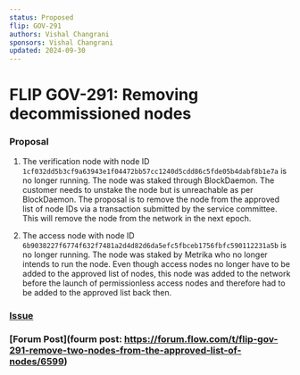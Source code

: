 ```yaml
---
status: Proposed
flip: GOV-291
authors: Vishal Changrani
sponsors: Vishal Changrani
updated: 2024-09-30
---
```


# FLIP GOV-291: Removing decommissioned nodes

### Proposal

1. The verification node with node ID `1cf032dd5b3cf9a63943e1f04472bb57cc1240d5cdd86c5fde05b4dabf8b1e7a` is no longer running.
The node was staked through BlockDaemon. The customer needs to unstake the node but is unreachable as per BlockDaemon.
The proposal is to remove the node from the approved list of node IDs via a transaction submitted by the service committee.
This will remove the node from the network in the next epoch.

2. The access node with node ID `6b9038227f6774f632f7481a2d4d82d6da5efc5fbceb1756fbfc590112231a5b` is no longer running.
   The node was staked by Metrika who no longer intends to run the node.
   Even though access nodes no longer have to be added to the approved list of nodes, this node was added to the network before the launch of permissionless access nodes and therefore had to be added to the approved list back then.

### [Issue](https://github.com/onflow/flips/issues/291)

### [Forum Post](fourm post: https://forum.flow.com/t/flip-gov-291-remove-two-nodes-from-the-approved-list-of-nodes/6599)
